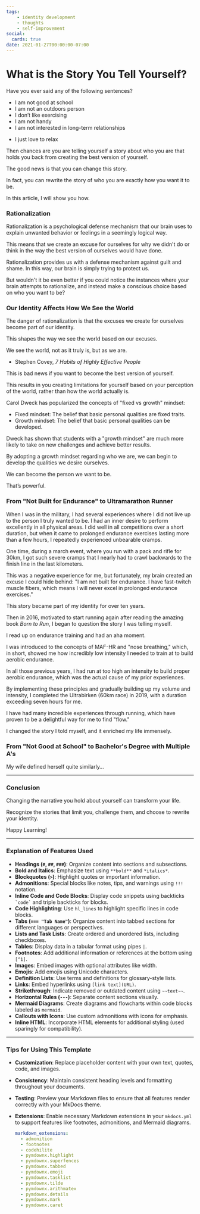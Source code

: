 ```yaml
---
tags:
    - identity development
    - thoughts
    - self-improvement
social:
  cards: true
date: 2021-01-27T00:00:00-07:00
---
```

# What is the Story You Tell Yourself?

Have you ever said any of the following sentences? 

- I am not good at school
- I am not an outdoors person
- I don’t like exercising
- I am not handy
- I am not interested in long-term relationships
<!-- more -->

- I just love to relax

Then chances are you are telling yourself a story about who you are that holds you back from creating the best version of yourself.

The good news is that you can change this story.

In fact, you can rewrite the story of who you are exactly how you want it to be.

In this article, I will show you how.

### Rationalization

Rationalization is a psychological defense mechanism that our brain uses to explain unwanted behavior or feelings in a seemingly logical way. 

This means that we create an excuse for ourselves for why we didn't do or think in the way the best version of ourselves would have done. 

Rationalization provides us with a defense mechanism against guilt and shame. In this way, our brain is simply trying to protect us.

But wouldn't it be even better if you could notice the instances where your brain attempts to rationalize, and instead make a conscious choice based on who you want to be?

### Our Identity Affects How We See the World

The danger of rationalization is that the excuses we create for ourselves become part of our identity. 

This shapes the way we see the world based on our excuses. 

We see the world, not as it truly is, but as we are.

- Stephen Covey, _7 Habits of Highly Effective People_

This is bad news if you want to become the best version of yourself.

This results in you creating limitations for yourself based on your perception of the world, rather than how the world actually is.

Carol Dweck has popularized the concepts of "fixed vs growth" mindset:

- Fixed mindset: The belief that basic personal qualities are fixed traits.
- Growth mindset: The belief that basic personal qualities can be developed.

Dweck has shown that students with a "growth mindset" are much more likely to take on new challenges and achieve better results.

By adopting a growth mindset regarding who we are, we can begin to develop the qualities we desire ourselves.

We can become the person we want to be.

That’s powerful.

### From "Not Built for Endurance" to Ultramarathon Runner

When I was in the military, I had several experiences where I did not live up to the person I truly wanted to be. I had an inner desire to perform excellently in all physical areas. I did well in all competitions over a short duration, but when it came to prolonged endurance exercises lasting more than a few hours, I repeatedly experienced unbearable cramps.

One time, during a march event, where you run with a pack and rifle for 30km, I got such severe cramps that I nearly had to crawl backwards to the finish line in the last kilometers.

This was a negative experience for me, but fortunately, my brain created an excuse I could hide behind: "I am not built for endurance. I have fast-twitch muscle fibers, which means I will never excel in prolonged endurance exercises."

This story became part of my identity for over ten years.

Then in 2016, motivated to start running again after reading the amazing book *Born to Run*, I began to question the story I was telling myself.

I read up on endurance training and had an aha moment.

I was introduced to the concepts of MAF-HR and "nose breathing," which, in short, showed me how incredibly low intensity I needed to train at to build aerobic endurance.

In all those previous years, I had run at too high an intensity to build proper aerobic endurance, which was the actual cause of my prior experiences.

By implementing these principles and gradually building up my volume and intensity, I completed the Ultrabirken (60km race) in 2019, with a duration exceeding seven hours for me.

I have had many incredible experiences through running, which have proven to be a delightful way for me to find "flow."

I changed the story I told myself, and it enriched my life immensely.

### From "Not Good at School" to Bachelor's Degree with Multiple A's

My wife defined herself quite similarly…

---

### Conclusion

Changing the narrative you hold about yourself can transform your life. 

Recognize the stories that limit you, challenge them, and choose to rewrite your identity. 

Happy Learning! 

--- 

### Explanation of Features Used

- **Headings (`#`, `##`, `###`)**: Organize content into sections and subsections.
- **Bold and Italics**: Emphasize text using `**bold**` and `*italics*`.
- **Blockquotes (`>`)**: Highlight quotes or important information.
- **Admonitions**: Special blocks like notes, tips, and warnings using `!!!` notation.
- **Inline Code and Code Blocks**: Display code snippets using backticks `` `code` `` and triple backticks for blocks.
- **Code Highlighting**: Use `hl_lines` to highlight specific lines in code blocks.
- **Tabs (`=== "Tab Name"`)**: Organize content into tabbed sections for different languages or perspectives.
- **Lists and Task Lists**: Create ordered and unordered lists, including checkboxes.
- **Tables**: Display data in a tabular format using pipes `|`.
- **Footnotes**: Add additional information or references at the bottom using `[^1]`.
- **Images**: Embed images with optional attributes like width.
- **Emojis**: Add emojis using Unicode characters.
- **Definition Lists**: Use terms and definitions for glossary-style lists.
- **Links**: Embed hyperlinks using `[link text](URL)`.
- **Strikethrough**: Indicate removed or outdated content using `~~text~~`.
- **Horizontal Rules (`---`)**: Separate content sections visually.
- **Mermaid Diagrams**: Create diagrams and flowcharts within code blocks labeled as `mermaid`.
- **Callouts with Icons**: Use custom admonitions with icons for emphasis.
- **Inline HTML**: Incorporate HTML elements for additional styling (used sparingly for compatibility). 

---

### Tips for Using This Template

- **Customization**: Replace placeholder content with your own text, quotes, code, and images.
- **Consistency**: Maintain consistent heading levels and formatting throughout your documents.
- **Testing**: Preview your Markdown files to ensure that all features render correctly with your MkDocs theme.
- **Extensions**: Enable necessary Markdown extensions in your `mkdocs.yml` to support features like footnotes, admonitions, and Mermaid diagrams.
  
  ```yaml
  markdown_extensions:
    - admonition
    - footnotes
    - codehilite
    - pymdownx.highlight
    - pymdownx.superfences
    - pymdownx.tabbed
    - pymdownx.emoji
    - pymdownx.tasklist
    - pymdownx.tilde
    - pymdownx.arithmatex
    - pymdownx.details
    - pymdownx.mark
    - pymdownx.caret
  ```